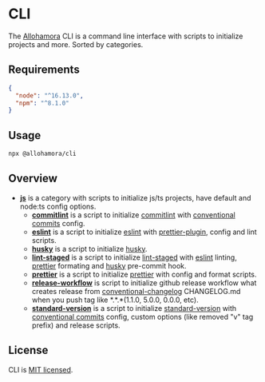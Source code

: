 # CLI

The [Allohamora](https://github.com/Allohamora) CLI is a command line interface with scripts to initialize projects and more. Sorted by categories.

## Requirements

```json
{
  "node": "^16.13.0",
  "npm": "^8.1.0"
}
```

## Usage

```bash
npx @allohamora/cli
```

## Overview

- [**js**](/src/categories/js/index.ts) is a category with scripts to initialize js/ts projects, have default and node:ts config options.
  - [**commitlint**](/src/categories/js/commitlint.ts) is a script to initialize [commitlint](https://github.com/conventional-changelog/commitlint) with [conventional commits](https://www.conventionalcommits.org/en/v1.0.0/) config.
  - [**eslint**](/src/categories/js/eslint.ts) is a script to initialize [eslint](https://github.com/eslint/eslint) with [prettier-plugin](https://github.com/prettier/eslint-plugin-prettier), config and lint scripts.
  - [**husky**](/src/categories/js/husky.ts) is a script to initialize [husky](https://github.com/typicode/husky).
  - [**lint-staged**](/src/categories/js/lint-staged.ts) is a script to initialize [lint-staged](https://github.com/okonet/lint-staged) with [eslint](https://github.com/eslint/eslint) linting, [prettier](https://github.com/prettier/prettier) formating and [husky](https://github.com/typicode/husky) pre-commit hook.
  - [**prettier**](/src/categories/js/prettier.ts) is a script to initialize [prettier](https://github.com/prettier/prettier) with config and format scripts.
  - [**release-workflow**](/src/categories/js/release-worflow.ts) is script to initialize github release workflow what creates release from [conventional-changelog](https://github.com/conventional-changelog/conventional-changelog) CHANGELOG.md when you push tag like \*.\*.\*(1.1.0, 5.0.0, 0.0.0, etc).
  - [**standard-version**](/src/categories/js/standard-verstion.ts) is a script to initialize [standard-version](https://github.com/conventional-changelog/standard-version) with [conventional commits](https://www.conventionalcommits.org/en/v1.0.0/) config, custom options (like removed "v" tag prefix) and release scripts.

## License

CLI is [MIT licensed](/LICENSE).
